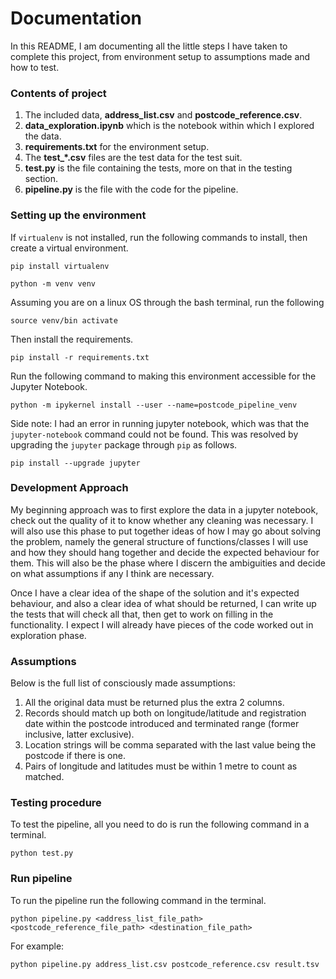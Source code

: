 # Documentation

In this README, I am documenting all the little steps I have taken to complete this project, from environment setup to assumptions made and how to test.

### Contents of project

1. The included data, **address_list.csv** and **postcode_reference.csv**.
2. **data_exploration.ipynb** which is the notebook within which I explored the data.
3. **requirements.txt** for the environment setup.
4. The **test_\*.csv** files are the test data for the test suit.
5. **test.py** is the file containing the tests, more on that in the testing section.
6. **pipeline.py** is the file with the code for the pipeline.

### Setting up the environment

If `virtualenv` is not installed, run the following commands to install, then create a virtual environment.

    pip install virtualenv

    python -m venv venv
    
Assuming you are on a linux OS through the bash terminal, run the following
    
    source venv/bin activate

Then install the requirements.

    pip install -r requirements.txt
    
Run the following command to making this environment accessible for the Jupyter Notebook.

    python -m ipykernel install --user --name=postcode_pipeline_venv
    
Side note: I had an error in running jupyter notebook, which was that the `jupyter-notebook` command could not be found. This was resolved by upgrading the `jupyter` package through `pip` as follows.

    pip install --upgrade jupyter
    
   
### Development Approach

My beginning approach was to first explore the data in a jupyter notebook, check out the quality of it to know whether any cleaning was necessary. I will also use this phase to put together ideas of how I may go about solving the problem, namely the general structure of functions/classes I will use and how they should hang together and decide the expected behaviour for them. This will also be the phase where I discern the ambiguities and decide on what assumptions if any I think are necessary.

Once I have a clear idea of the shape of the solution and it's expected behaviour, and also a clear idea of what should be returned, I can write up the tests that will check all that, then get to work on filling in the functionality. I expect I will already have pieces of the code worked out in exploration phase.

### Assumptions

Below is the full list of consciously made assumptions:

1. All the original data must be returned plus the extra 2 columns.
2. Records should match up both on longitude/latitude and registration date within the postcode introduced and terminated range (former inclusive, latter exclusive).
3. Location strings will be comma separated with the last value being the postcode if there is one.
4. Pairs of longitude and latitudes must be within 1 metre to count as matched.

### Testing procedure

To test the pipeline, all you need to do is run the following command in a terminal.

    python test.py  
    
### Run pipeline

To run the pipeline run the following command in the terminal.

    python pipeline.py <address_list_file_path> <postcode_reference_file_path> <destination_file_path>

For example:
    
    python pipeline.py address_list.csv postcode_reference.csv result.tsv